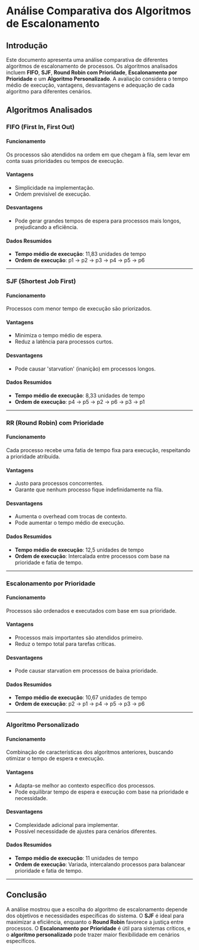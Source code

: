 # Análise Comparativa dos Algoritmos de Escalonamento

## Introdução
Este documento apresenta uma análise comparativa de diferentes algoritmos de escalonamento de processos. Os algoritmos analisados incluem **FIFO**, **SJF**, **Round Robin com Prioridade**, **Escalonamento por Prioridade** e um **Algoritmo Personalizado**. A avaliação considera o tempo médio de execução, vantagens, desvantagens e adequação de cada algoritmo para diferentes cenários.

## Algoritmos Analisados

### FIFO (First In, First Out)

#### Funcionamento
Os processos são atendidos na ordem em que chegam à fila, sem levar em conta suas prioridades ou tempos de execução.

#### Vantagens
- Simplicidade na implementação.
- Ordem previsível de execução.

#### Desvantagens
- Pode gerar grandes tempos de espera para processos mais longos, prejudicando a eficiência.

#### Dados Resumidos
- **Tempo médio de execução**: 11,83 unidades de tempo
- **Ordem de execução**: p1 → p2 → p3 → p4 → p5 → p6

---

### SJF (Shortest Job First)

#### Funcionamento
Processos com menor tempo de execução são priorizados.

#### Vantagens
- Minimiza o tempo médio de espera.
- Reduz a latência para processos curtos.

#### Desvantagens
- Pode causar 'starvation' (inanição) em processos longos.

#### Dados Resumidos
- **Tempo médio de execução**: 8,33 unidades de tempo
- **Ordem de execução**: p4 → p5 → p2 → p6 → p3 → p1

---

### RR (Round Robin) com Prioridade

#### Funcionamento
Cada processo recebe uma fatia de tempo fixa para execução, respeitando a prioridade atribuída.

#### Vantagens
- Justo para processos concorrentes.
- Garante que nenhum processo fique indefinidamente na fila.

#### Desvantagens
- Aumenta o overhead com trocas de contexto.
- Pode aumentar o tempo médio de execução.

#### Dados Resumidos
- **Tempo médio de execução**: 12,5 unidades de tempo
- **Ordem de execução**: Intercalada entre processos com base na prioridade e fatia de tempo.

---

### Escalonamento por Prioridade

#### Funcionamento
Processos são ordenados e executados com base em sua prioridade.

#### Vantagens
- Processos mais importantes são atendidos primeiro.
- Reduz o tempo total para tarefas críticas.

#### Desvantagens
- Pode causar starvation em processos de baixa prioridade.

#### Dados Resumidos
- **Tempo médio de execução**: 10,67 unidades de tempo
- **Ordem de execução**: p2 → p1 → p4 → p5 → p3 → p6

---

### Algoritmo Personalizado

#### Funcionamento
Combinação de características dos algoritmos anteriores, buscando otimizar o tempo de espera e execução.

#### Vantagens
- Adapta-se melhor ao contexto específico dos processos.
- Pode equilibrar tempo de espera e execução com base na prioridade e necessidade.

#### Desvantagens
- Complexidade adicional para implementar.
- Possível necessidade de ajustes para cenários diferentes.

#### Dados Resumidos
- **Tempo médio de execução**: 11 unidades de tempo
- **Ordem de execução**: Variada, intercalando processos para balancear prioridade e fatia de tempo.

---

## Conclusão
A análise mostrou que a escolha do algoritmo de escalonamento depende dos objetivos e necessidades específicas do sistema. O **SJF** é ideal para maximizar a eficiência, enquanto o **Round Robin** favorece a justiça entre processos. O **Escalonamento por Prioridade** é útil para sistemas críticos, e o **algoritmo personalizado** pode trazer maior flexibilidade em cenários específicos.
